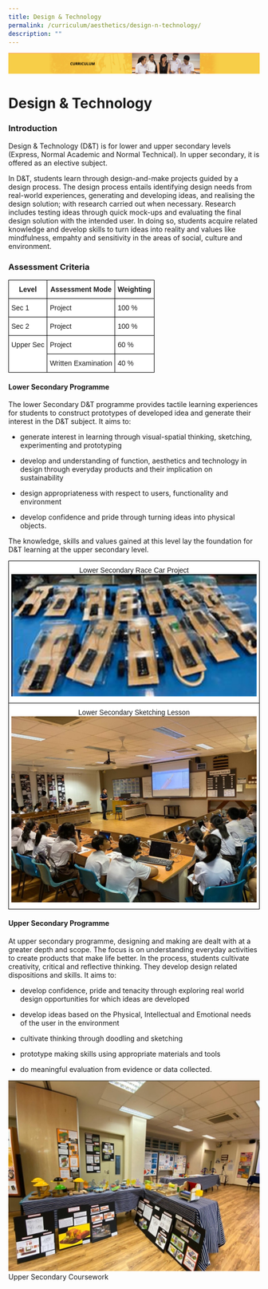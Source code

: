 ```yaml
---
title: Design & Technology
permalink: /curriculum/aesthetics/design-n-technology/
description: ""
---
```

![](/images/Curriculum.png)

Design & Technology
===================

### Introduction

Design & Technology (D&T) is for lower and upper secondary levels (Express, Normal Academic and Normal Technical). In upper secondary, it is offered as an elective subject.

  

In D&T, students learn through design-and-make projects guided by a design process. The design process entails identifying design needs from real-world experiences, generating and developing ideas, and realising the design solution; with research carried out when necessary. Research includes testing ideas through quick mock-ups and evaluating the final design solution with the intended user. In doing so, students acquire related knowledge and develop skills to turn ideas into reality and values like mindfulness, empahty and sensitivity in the areas of social, culture and environment.

### Assessment Criteria

<style type="text/css">
.tg  {border-collapse:collapse;border-spacing:0;}
.tg td{border-color:black;border-style:solid;border-width:1px;font-family:Arial, sans-serif;font-size:14px;
  overflow:hidden;padding:10px 5px;word-break:normal;}
.tg th{border-color:black;border-style:solid;border-width:1px;font-family:Arial, sans-serif;font-size:14px;
  font-weight:normal;overflow:hidden;padding:10px 5px;word-break:normal;}
.tg .tg-9hzb{background-color:#FFF;font-weight:bold;text-align:center;vertical-align:top}
.tg .tg-dgl5{background-color:#FFF;font-weight:bold;text-align:left;vertical-align:top}
.tg .tg-ktyi{background-color:#FFF;text-align:left;vertical-align:top}
</style>
<table class="tg">
<thead>
  <tr>
    <th class="tg-9hzb">Level</th>
    <th class="tg-9hzb">Assessment Mode</th>
    <th class="tg-dgl5">Weighting</th>
  </tr>
</thead>
<tbody>
  <tr>
    <td class="tg-ktyi">Sec 1</td>
    <td class="tg-ktyi">Project</td>
    <td class="tg-ktyi">100 %</td>
  </tr>
  <tr>
    <td class="tg-ktyi">Sec 2</td>
    <td class="tg-ktyi">Project</td>
    <td class="tg-ktyi">100 %</td>
  </tr>
  <tr>
    <td class="tg-ktyi" rowspan="2">Upper Sec </td>
    <td class="tg-ktyi">Project</td>
    <td class="tg-ktyi">60 %</td>
  </tr>
  <tr>
    <td class="tg-ktyi">Written Examination</td>
    <td class="tg-ktyi">40 %</td>
  </tr>
</tbody>
</table>

#### Lower Secondary Programme

The lower Secondary D&T programme provides tactile learning experiences for students to construct prototypes of developed idea and generate their interest in the D&T subject. It aims to:  

  

*   generate interest in learning through visual-spatial thinking, sketching, experimenting and prototyping  
    
*   develop and understanding of function, aesthetics and technology in design through everyday products and their implication on sustainability  
*   design appropriateness with respect to users, functionality and environment
*   develop confidence and pride through turning ideas into physical objects.

The knowledge, skills and values gained at this level lay the foundation for D&T learning at the upper secondary level.

<style type="text/css">
.tg  {border-collapse:collapse;border-spacing:0;}
.tg td{border-color:black;border-style:solid;border-width:1px;font-family:Arial, sans-serif;font-size:14px;
  overflow:hidden;padding:10px 5px;word-break:normal;}
.tg th{border-color:black;border-style:solid;border-width:1px;font-family:Arial, sans-serif;font-size:14px;
  font-weight:normal;overflow:hidden;padding:10px 5px;word-break:normal;}
.tg .tg-7yig{background-color:#FFF;text-align:center;vertical-align:top}
</style>
<table class="tg">
<thead>
  <tr>
    <th class="tg-7yig">Lower Secondary Race Car Project<br><img src="/images/DnT2.jpg" style="width:100%"></th>
  </tr>
</thead>
<tbody>
  <tr>
    <td class="tg-7yig">Lower Secondary Sketching Lesson<br><img src="/images/DnT3.jpg" style="width:100%"></td>
  </tr>
</tbody>
</table>

#### Upper Secondary Programme

At upper secondary programme, designing and making are dealt with at a greater depth and scope. The focus is on understanding everyday activities to create products that make life better. In the process, students cultivate creativity, critical and reflective thinking. They develop design related dispositions and skills. It aims to:

*   develop confidence, pride and tenacity through exploring real world design opportunities for which ideas are developed
    
*   develop ideas based on the Physical, Intellectual and Emotional needs of the user in the environment
    
*   cultivate thinking through doodling and sketching
    
*   prototype making skills using appropriate materials and tools
    
*   do meaningful evaluation from evidence or data collected.

![Upper Secondary Coursework](/images/DnT4.jpg)
Upper Secondary Coursework